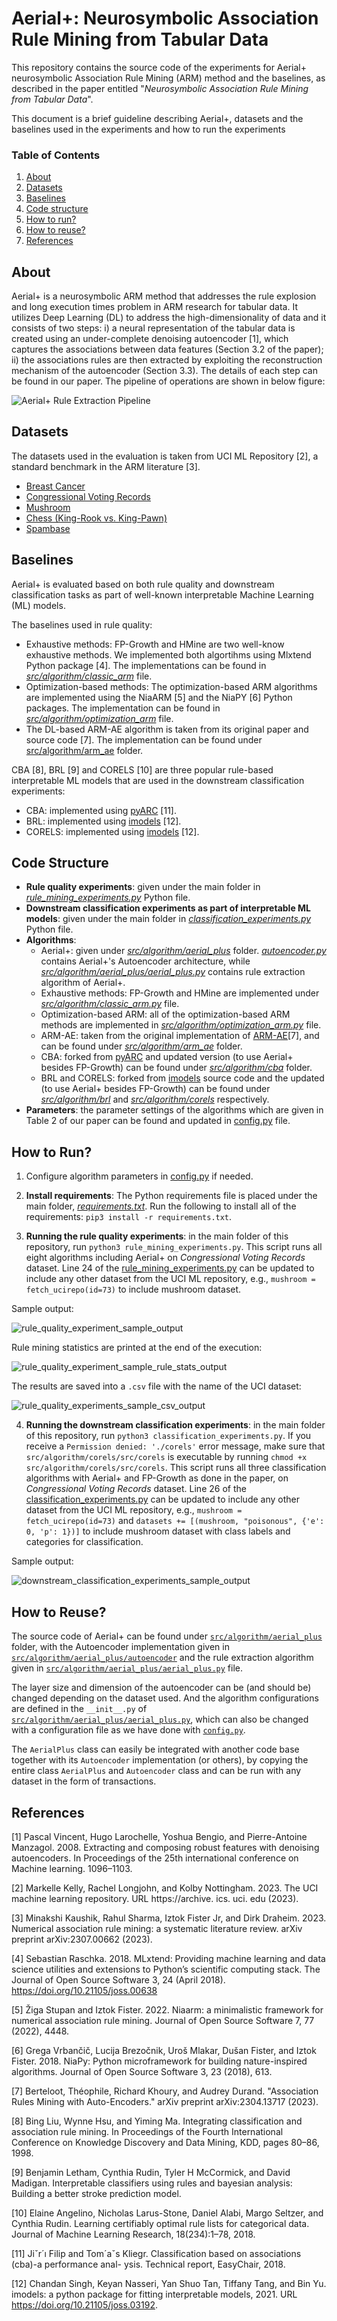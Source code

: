 # Aerial+: Neurosymbolic Association Rule Mining from Tabular Data

This repository contains the source code of the experiments for Aerial+ neurosymbolic Association Rule Mining (ARM)
method and the baselines, as described in the paper entitled "_Neurosymbolic Association Rule Mining from Tabular
Data_".

This document is a brief guideline describing Aerial+, datasets and the baselines used in the experiments
and how to run the experiments

### Table of Contents

1. [About](#about)
2. [Datasets](#datasets)
3. [Baselines](#baselines)
4. [Code structure](#code-structure)
5. [How to run?](#how-to-run)
6. [How to reuse?](#how-to-reuse)
7. [References](#references)

## About

Aerial+ is a neurosymbolic ARM method that addresses the rule explosion and long execution times problem in ARM research
for tabular data. It utilizes Deep Learning (DL) to address the high-dimensionality of data and it consists of two
steps: i) a neural representation of the tabular data is created using an under-complete denoising autoencoder [1],
which captures the associations between data features (Section 3.2 of the paper); ii) the associations rules are then
extracted by exploiting the reconstruction mechanism of the autoencoder (Section 3.3). The details of
each step can be found in our paper. The pipeline of operations are shown in below figure:

![Aerial+ Rule Extraction Pipeline](pipeline.png)

## Datasets

The datasets used in the evaluation is taken from UCI ML Repository [2], a standard benchmark in the
ARM literature [3].

- [Breast Cancer](https://archive.ics.uci.edu/dataset/14/breast+cancer)
- [Congressional Voting Records](https://archive.ics.uci.edu/dataset/105/congressional+voting+records)
- [Mushroom](https://archive.ics.uci.edu/dataset/73/mushroom)
- [Chess (King-Rook vs. King-Pawn)](https://archive.ics.uci.edu/dataset/22/chess+king+rook+vs+king+pawn)
- [Spambase](https://archive.ics.uci.edu/dataset/94/spambase)

## Baselines

Aerial+ is evaluated based on both rule quality and downstream classification tasks as part of well-known
interpretable Machine Learning (ML) models.

The baselines used in rule quality:

- Exhaustive methods: FP-Growth and HMine are two well-know exhaustive methods. We implemented both
  algortihms using Mlxtend Python package [4]. The implementations can be found in
  [_src/algorithm/classic_arm_](src/algorithm/classic_arm.py) file.
- Optimization-based methods: The optimization-based ARM algorithms are implemented using the NiaARM [5]
  and the NiaPY [6] Python packages. The implementation can be found in
  [_src/algorithm/optimization_arm_](src/algorithm/optimization_arm.py) file.
- The DL-based ARM-AE algorithm is taken from its original paper and source code [7]. The implementation
  can be found under [src/algorithm/arm_ae](src/algorithm/arm_ae) folder.

CBA [8], BRL [9] and CORELS [10] are three popular rule-based interpretable ML models that are used in
the downstream classification experiments:

- CBA: implemented using [pyARC](https://github.com/jirifilip/pyARC) [11].
- BRL: implemented using [imodels](https://github.com/csinva/imodels) [12].
- CORELS: implemented using [imodels](https://github.com/csinva/imodels) [12].

## Code Structure

- **Rule quality experiments**: given under the main folder in [
  _rule_mining_experiments.py_](rule_mining_experiments.py)
  Python file.
- **Downstream classification experiments as part of interpretable ML models**: given under the main folder in
  [_classification_experiments.py_](classification_experiments.py) Python file.
- **Algorithms**:
    - Aerial+: given under [_src/algorithm/aerial_plus_](src/algorithm/aerial_plus) folder. [
      _autoencoder.py_](src/algorithm/aerial_plus/autoencoder.py)
      contains Aerial+'s Autoencoder architecture, while [
      _src/algorithm/aerial_plus/aerial_plus.py_](src/algorithm/aerial_plus/aerial_plus.py)
      contains rule extraction algorithm of Aerial+.
    - Exhaustive methods: FP-Growth and HMine are implemented under
      [_src/algorithm/classic_arm.py_](src/algorithm/classic_arm.py) file.
    - Optimization-based ARM: all of the optimization-based ARM methods are implemented in [
      _src/algorithm/optimization_arm.py_](src/algorithm/optimization_arm.py) file.
    - ARM-AE: taken from the original implementation of [ARM-AE](https://github.com/TheophileBERTELOOT/ARM-AE)[7], and
      can
      be found under [_src/algorithm/arm_ae_](src/algorithm/arm_ae) folder.
    - CBA: forked from [pyARC](https://github.com/jirifilip/pyARC) and updated version (to use Aerial+ besides
      FP-Growth)
      can be found under [_src/algorithm/cba_](src/algorithm/cba) folder.
    - BRL and CORELS: forked from [imodels](https://github.com/csinva/imodels) source code and the updated (to use
      Aerial+ besides FP-Growth)
      can be found under [_src/algorithm/brl_](src/algorithm/brl) and [_src/algorithm/corels_](src/algorithm/corels)
      respectively.
- **Parameters**: the parameter settings of the algorithms which are given in Table 2 of our paper can be found and
  updated
  in [config.py](config.py) file.

## How to Run?

1. Configure algorithm parameters in [config.py](config.py) if needed.

2. **Install requirements**: The Python requirements file is placed under the main folder, [_requirements.txt_](requirements.txt).
   Run the following to install all of the requirements: `pip3 install -r requirements.txt`.

3. **Running the rule quality experiments**: in the main folder of this repository, run `python3 rule_mining_experiments.py`.
This script runs all eight algorithms including Aerial+ on _Congressional Voting Records_ dataset. Line 24 of the 
[rule_mining_experiments.py](rule_mining_experiments.py) can be updated to include any other dataset from the UCI ML repository,
e.g., `mushroom = fetch_ucirepo(id=73)` to include mushroom dataset.

Sample output:

![rule_quality_experiment_sample_output](rule_quality_experiment_sample_output.png)

Rule mining statistics are printed at the end of the execution:

![rule_quality_experiment_sample_rule_stats_output](rule_quality_experiment_sample_rule_stats_output.png)

The results are saved into a `.csv` file with the name of the UCI dataset:

![rule_quality_experiments_sample_csv_output](rule_quality_experiments_sample_csv_output.png)

4. **Running the downstream classification experiments**: in the main folder of this repository, run `python3 classification_experiments.py`.
If you receive a `Permission denied: './corels'` error message, make sure that `src/algorithm/corels/src/corels` is executable
by running `chmod +x src/algorithm/corels/src/corels`. This script runs all three classification algorithms with Aerial+ and FP-Growth as done in the paper, on _Congressional Voting Records_ dataset. 
Line 26 of the [classification_experiments.py](classification_experiments.py) can be updated to include any other dataset from the UCI ML repository,
e.g., `mushroom = fetch_ucirepo(id=73)` and `datasets += [(mushroom, "poisonous", {'e': 0, 'p': 1})]` to include mushroom dataset
with class labels and categories for classification.

Sample output:

![downstream_classification_experiments_sample_output](downstream_classification_experiments_sample_output.png)

## How to Reuse?

The source code of Aerial+ can be found under [`src/algorithm/aerial_plus`](src/algorithm/aerial_plus) folder, with the 
Autoencoder  implementation given in [`src/algorithm/aerial_plus/autoencoder`](src/algorithm/aerial_plus/autoencoder.py) 
and the rule extraction algorithm given in [`src/algorithm/aerial_plus/aerial_plus.py`](src/algorithm/aerial_plus/aerial_plus.py) file.

The layer size and dimension of the autoencoder can be (and should be) changed depending on the dataset used. And the algorithm
configurations are defined in the `__init__.py` of [`src/algorithm/aerial_plus/aerial_plus.py`](src/algorithm/aerial_plus/aerial_plus.py),
which can also be changed with a configuration file as we have done with [`config.py`](config.py).

The `AerialPlus` class can easily be integrated with another code base together with its `Autoencoder` implementation (or others),
by copying the entire class `AerialPlus` and `Autoencoder` class and can be run with any dataset in the form of transactions.

## References

[1] Pascal Vincent, Hugo Larochelle, Yoshua Bengio, and Pierre-Antoine Manzagol. 2008. Extracting and composing robust
features with denoising autoencoders. In Proceedings of the 25th international conference on Machine learning.
1096–1103.

[2] Markelle Kelly, Rachel Longjohn, and Kolby Nottingham. 2023. The UCI machine learning repository.
URL https://archive. ics. uci. edu (2023).

[3] Minakshi Kaushik, Rahul Sharma, Iztok Fister Jr, and Dirk Draheim. 2023. Numerical association rule mining: a
systematic literature review. arXiv preprint arXiv:2307.00662 (2023).

[4] Sebastian Raschka. 2018. MLxtend: Providing machine learning and data science utilities and extensions to Python’s
scientific computing stack. The Journal of Open Source Software 3, 24 (April 2018). https://doi.org/10.21105/joss.00638

[5] Žiga Stupan and Iztok Fister. 2022. Niaarm: a minimalistic framework for numerical association rule mining. Journal
of Open Source Software 7, 77 (2022), 4448.

[6] Grega Vrbančič, Lucija Brezočnik, Uroš Mlakar, Dušan Fister, and Iztok Fister. 2018. NiaPy: Python microframework
for building nature-inspired algorithms. Journal of Open Source Software 3, 23 (2018), 613.

[7] Berteloot, Théophile, Richard Khoury, and Audrey Durand. "Association Rules Mining with Auto-Encoders." arXiv
preprint arXiv:2304.13717 (2023).

[8] Bing Liu, Wynne Hsu, and Yiming Ma. Integrating classification and association rule
mining. In Proceedings of the Fourth International Conference on Knowledge Discovery
and Data Mining, KDD, pages 80–86, 1998.

[9] Benjamin Letham, Cynthia Rudin, Tyler H McCormick, and David Madigan. Interpretable
classifiers using rules and bayesian analysis: Building a better stroke prediction model.

[10] Elaine Angelino, Nicholas Larus-Stone, Daniel Alabi, Margo Seltzer, and Cynthia Rudin.
Learning certifiably optimal rule lists for categorical data. Journal of Machine Learning
Research, 18(234):1–78, 2018.

[11] Jiˇr´ı Filip and Tom´aˇs Kliegr. Classification based on associations (cba)-a performance anal-
ysis. Technical report, EasyChair, 2018.

[12] Chandan Singh, Keyan Nasseri, Yan Shuo Tan, Tiffany Tang, and Bin Yu. imodels: a python
package for fitting interpretable models, 2021. URL https://doi.org/10.21105/joss.03192.